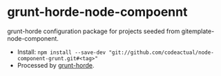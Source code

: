 # grunt-horde-node-compoennt

grunt-horde configuration package for projects seeded from gitemplate-node-component.

- Install: `npm install --save-dev "git://github.com/codeactual/node-component-grunt.git#<tag>"`
- Processed by [grunt-horde](https://github.com/codeactual/grunt-horde).

